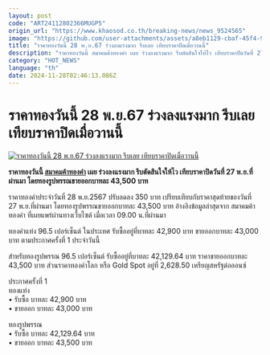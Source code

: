 ```yaml
---
layout: post
code: "ART24112802366MUGP5"
origin_url: "https://www.khaosod.co.th/breaking-news/news_9524565"
image: "https://github.com/user-attachments/assets/a8eb1129-cbaf-45f4-91bf-1c0b6552e65f"
title: "ราคาทองวันนี้ 28 พ.ย.67 ร่วงลงแรงมาก รีบเลย เทียบราคาปิดเมื่อวานนี้"
description: "ราคาทองวันนี้ สมาคมค้าทองคำ เผย ร่วงลงแรงมาก รีบตัดสินใจให้ไว เทียบราคาปิดวันที่ 27 พ.ย.ที่ผ่านมา โดยทองรูปพรรณขายออกบาทละ 43,500 บาท"
category: "HOT_NEWS"
language: "th"
date: 2024-11-28T02:46:13.086Z
---
```


# ราคาทองวันนี้ 28 พ.ย.67 ร่วงลงแรงมาก รีบเลย เทียบราคาปิดเมื่อวานนี้

[![ราคาทองวันนี้ 28 พ.ย.67 ร่วงลงแรงมาก รีบเลย เทียบราคาปิดเมื่อวานนี้](https://www.khaosod.co.th/wpapp/uploads/2024/11/gold-price-today-21.jpg "ราคาทองวันนี้ 28 พ.ย.67 ร่วงลงแรงมาก รีบเลย เทียบราคาปิดเมื่อวานนี้")](https://www.khaosod.co.th/wpapp/uploads/2024/11/gold-price-today-21.jpg)

**ราคาทองวันนี้ [สมาคมค้าทองคำ](https://www.goldtraders.or.th/) เผย ร่วงลงแรงมาก รีบตัดสินใจให้ไว เทียบราคาปิดวันที่ 27 พ.ย.ที่ผ่านมา โดยทองรูปพรรณขายออกบาทละ 43,500 บาท**

ราคาทองคำประจำวันที่ 28 พ.ย.2567 ปรับลดลง 350 บาท เปรียบเทียบกับราคาสุดท้ายของวันที่ 27 พ.ย.ที่ผ่านมา โดยทองรูปพรรณขายออกบาทละ 43,500 บาท อ้างอิงข้อมูลล่าสุดจาก สมาคมค้าทองคำ ที่เผยแพร่ผ่านทางเว็บไซต์ เมื่อเวลา 09.00 น.ที่ผ่านมา

ทองคำแท่ง 96.5 เปอร์เซ็นต์ ในประเทศ รับซื้ออยู่ที่บาทละ 42,900 บาท ขายออกบาทละ 43,000 บาท ตามประกาศครั้งที่ 1 ประจำวันนี้

สำหรับทองรูปพรรณ 96.5 เปอร์เซ็นต์ รับซื้ออยู่ที่บาทละ 42,129.64 บาท ราคาขายออกบาทละ 43,500 บาท ส่วนราคาทองคำโลก หรือ Gold Spot อยู่ที่ 2,628.50 เหรียญสหรัฐต่อออนซ์

ประกาศครั้งที่ 1  
ทองแท่ง  
• รับซื้อ บาทละ 42,900 บาท  
• ขายออก บาทละ 43,000 บาท

ทองรูปพรรณ  
• รับซื้อ บาทละ 42,129.64 บาท  
• ขายออก บาทละ 43,500 บาท